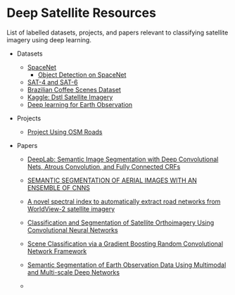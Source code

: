 # Deep Satellite Resources

List of labelled datasets, projects, and papers relevant to classifying satellite imagery using deep learning.

- Datasets
    - [SpaceNet](https://aws.amazon.com/public-datasets/spacenet/)
        - [Object Detection on SpaceNet](https://medium.com/the-downlinq/object-detection-on-spacenet-5e691961d257)
    - [SAT-4 and SAT-6](http://csc.lsu.edu/~saikat/deepsat/)
    - [Brazilian Coffee Scenes Dataset](http://www.patreo.dcc.ufmg.br/downloads/brazilian-coffee-dataset/)
    - [Kaggle: Dstl Satellite Imagery](https://www.kaggle.com/c/dstl-satellite-imagery-feature-detection/data])
    - [Deep learning for Earth Observation](https://github.com/nshaud/DeepNetsForEO)

- Projects
    - [Project Using OSM Roads](https://github.com/trailbehind/DeepOSM)
    
- Papers
    - [DeepLab: Semantic Image Segmentation with Deep  Convolutional Nets, Atrous Convolution, and Fully Connected CRFs](https://arxiv.org/abs/1606.00915)
    - [SEMANTIC SEGMENTATION OF AERIAL IMAGES WITH AN ENSEMBLE OF CNNS](http://intanto.net/publications/Marmanis_isprs16.pdf)
    
    - [A novel spectral index to automatically extract road networks from WorldView-2 satellite imagery](http://www.sciencedirect.com/science/article/pii/S111098231400043X)
    - [Classification and Segmentation of Satellite Orthoimagery Using Convolutional Neural Networks](http://www.mdpi.com/2072-4292/8/4/329/html)
    - [Scene Classification via a Gradient Boosting Random Convolutional Network Framework](https://www.researchgate.net/publication/283523609_Scene_Classification_via_a_Gradient_Boosting_Random_Convolutional_Network_Framework)
    - [Semantic Segmentation of Earth Observation Data Using Multimodal and Multi-scale Deep Networks](https://arxiv.org/abs/1609.06846)
    - []()